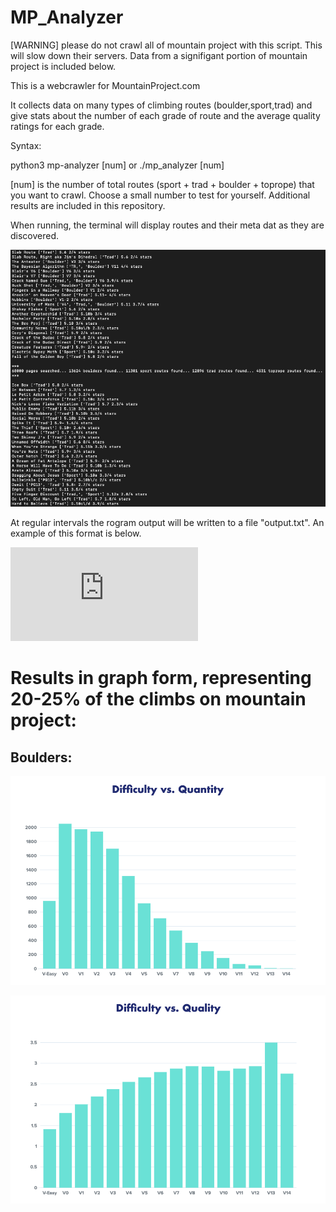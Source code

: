 # MP_Analyzer

[WARNING] please do not crawl all of mountain project with this script. This will slow down their servers. Data from a signifigant portion of mountain project is included below.

This is a webcrawler for MountainProject.com

It collects data on many types of climbing routes (boulder,sport,trad) and give stats about the number of each grade of route and the average quality ratings for each grade.

Syntax:

python3 mp-analyzer [num]
or
./mp_analyzer [num]

[num] is the number of total routes (sport + trad + boulder + toprope) that you want to crawl. Choose a small number to test for yourself. Additional results are included in this repository.


When running, the terminal will display routes and their meta dat as they are discovered.


![alt text](https://github.com/jimphowe/MP_Analyzer/blob/master/running_example.png?raw=true)


At regular intervals the rogram output will be written to a file "output.txt". An example of this format is below.

![output.txt](https://github.com/jimphowe/MP_Analyzer/blob/master/output.txt?raw=true)

<h1>Results in graph form, representing 20-25% of the climbs on mountain project:</h1>

<h2>Boulders:</h2>

![alt text](https://github.com/jimphowe/MP_Analyzer/blob/master/Boulder%20Grade%20vs.%20Quantity.png?raw=true)

![alt text](https://github.com/jimphowe/MP_Analyzer/blob/master/Boulder%20Grade%20vs.%20Quality.png?raw=true)


